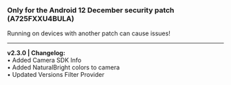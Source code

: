 ### Only for the Android 12 December security patch (A725FXXU4BULA)
Running on devices with another patch can cause issues!

---
<b>v2.3.0 | Changelog:</b><br/>• Added Camera SDK Info<br/>• Added NaturalBright colors to camera<br/>• Updated Versions Filter Provider
